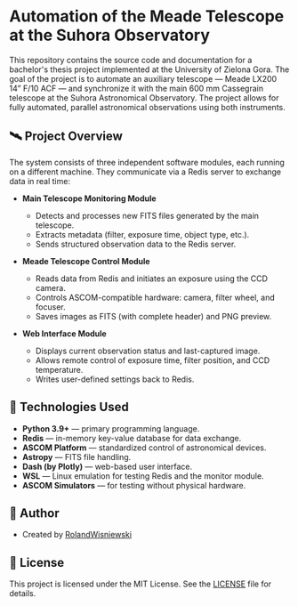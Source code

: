 # Automation of the Meade Telescope at the Suhora Observatory

This repository contains the source code and documentation for a bachelor's thesis project implemented at the University of Zielona Gora. The goal of the project is to automate an auxiliary telescope — Meade LX200 14” F/10 ACF — and synchronize it with the main 600 mm Cassegrain telescope at the Suhora Astronomical Observatory. The project allows for fully automated, parallel astronomical observations using both instruments.

## 🛰️ Project Overview

The system consists of three independent software modules, each running on a different machine. They communicate via a Redis server to exchange data in real time:

* **Main Telescope Monitoring Module**
  * Detects and processes new FITS files generated by the main telescope.
  * Extracts metadata (filter, exposure time, object type, etc.).
  * Sends structured observation data to the Redis server.

* **Meade Telescope Control Module**
  * Reads data from Redis and initiates an exposure using the CCD camera.
  * Controls ASCOM-compatible hardware: camera, filter wheel, and focuser.
  * Saves images as FITS (with complete header) and PNG preview.

* **Web Interface Module**
  * Displays current observation status and last-captured image.
  * Allows remote control of exposure time, filter position, and CCD temperature.
  * Writes user-defined settings back to Redis.
 
## 🧠 Technologies Used

* **Python 3.9+** — primary programming language.
* **Redis** — in-memory key-value database for data exchange.
* **ASCOM Platform** — standardized control of astronomical devices.
* **Astropy** — FITS file handling.
* **Dash (by Plotly)** — web-based user interface.
* **WSL** — Linux emulation for testing Redis and the monitor module.
* **ASCOM Simulators** — for testing without physical hardware.

## 👤 Author
* Created by [RolandWisniewski](https://github.com/RolandWisniewski)

## 📜 License
This project is licensed under the MIT License. See the [LICENSE](LICENSE) file for details.
